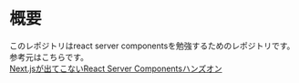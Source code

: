 # 概要  
このレポジトリはreact server componentsを勉強するためのレポジトリです。  
参考元はこちらです。  
[Next.jsが出てこないReact Server Componentsハンズオン](https://zenn.dev/uhyo/books/rsc-without-nextjs)